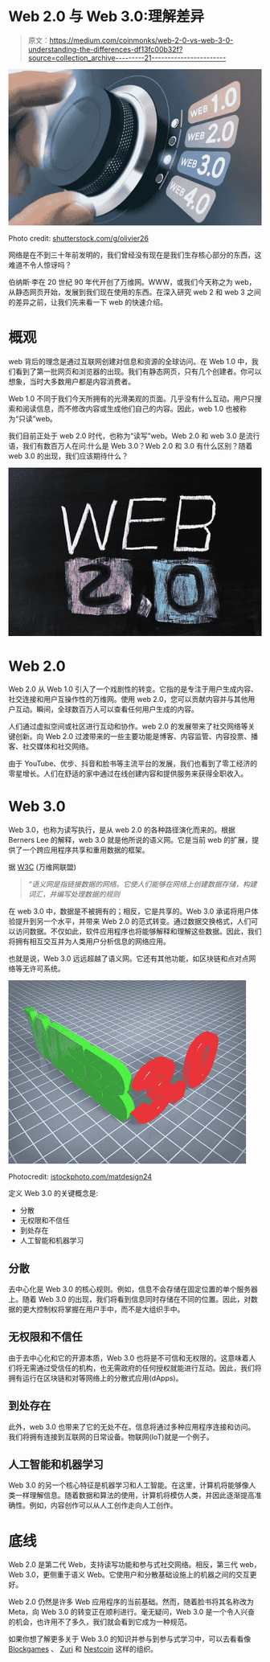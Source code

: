 # Web 2.0 与 Web 3.0:理解差异

> 原文：<https://medium.com/coinmonks/web-2-0-vs-web-3-0-understanding-the-differences-df13fc00b32f?source=collection_archive---------21----------------------->

![](img/475c0ccb7491a8e595f83f8760a82fff.png)

Photo credit: [shutterstock.com/g/olivier26](https://www.shutterstock.com/g/olivier26)

网络是在不到三十年前发明的，我们曾经没有现在是我们生存核心部分的东西，这难道不令人惊讶吗？

伯纳斯·李在 20 世纪 90 年代开创了万维网。WWW，或我们今天称之为 web，从静态网页开始，发展到我们现在使用的东西。在深入研究 web 2 和 web 3 之间的差异之前，让我们先来看一下 web 的快速介绍。

# 概观

web 背后的理念是通过互联网创建对信息和资源的全球访问。在 Web 1.0 中，我们看到了第一批网页和浏览器的出现。我们有静态网页，只有几个创建者。你可以想象，当时大多数用户都是内容消费者。

Web 1.0 不同于我们今天所拥有的光滑美观的页面。几乎没有什么互动。用户只搜索和阅读信息，而不修改内容或生成他们自己的内容。因此，web 1.0 也被称为“只读”web。

我们目前正处于 web 2.0 时代，也称为“读写”web。Web 2.0 和 web 3.0 是流行语，我们有数百万人在问:什么是 Web 3.0？Web 2.0 和 3.0 有什么区别？随着 web 3.0 的出现，我们应该期待什么？

![](img/3a5ec10551213301534a05e7e87f35e1.png)

# **Web 2.0**

Web 2.0 从 Web 1.0 引入了一个戏剧性的转变。它指的是专注于用户生成内容、社交连接和用户互操作性的万维网。使用 web 2.0，您可以贡献内容并与其他用户互动。瞬间，全球数百万人可以查看任何用户生成的内容。

人们通过虚拟空间或社区进行互动和协作。web 2.0 的发展带来了社交网络等关键创新。向 Web 2.0 过渡带来的一些主要功能是博客、内容监管、内容投票、播客、社交媒体和社交网络。

由于 YouTube、优步、抖音和脸书等主流平台的发展，我们也看到了零工经济的零星增长。人们在舒适的家中通过在线创建内容和提供服务来获得全职收入。

# **Web 3.0**

Web 3.0，也称为读写执行，是从 web 2.0 的各种路径演化而来的。根据 Berners Lee 的解释，web 3.0 就是他所说的语义网。它是当前 web 的扩展，提供了一个跨应用程序共享和重用数据的框架。

据 [W3C](https://www.w3.org/standards/semanticweb/) (万维网联盟)

> *“语义网是指链接数据的网络。它使人们能够在网络上创建数据存储，构建词汇，并编写处理数据的规则*

在 web 3.0 中，数据是不被拥有的；相反，它是共享的。Web 3.0 承诺将用户体验提升到另一个水平，并带来 Web 2.0 的范式转变。通过数据交换格式，人们可以访问数据。不仅如此，软件应用程序也将能够解释和理解这些数据。因此，我们将拥有相互交互并为人类用户分析信息的网络应用。

也就是说，Web 3.0 远远超越了语义网。它还有其他功能，如区块链和点对点网络等无许可系统。

![](img/fbcbc2ef3b01dd14f0c9b4fc419b2c65.png)

Photocredit: [istockphoto.com/matdesign24](https://www.istockphoto.com/portfolio/matdesign24?mediatype=photography)

定义 Web 3.0 的关键概念是:

*   分散
*   无权限和不信任
*   到处存在
*   人工智能和机器学习

## 分散

去中心化是 Web 3.0 的核心规则。例如，信息不会存储在固定位置的单个服务器上。随着 Web 3.0 的出现，我们将看到信息同时存储在不同的位置。因此，对数据的更大控制权将掌握在用户手中，而不是大组织手中。

## 无权限和不信任

由于去中心化和它的开源本质，Web 3.0 也将是不可信和无权限的。这意味着人们将无需通过受信任的机构，也无需政府的任何授权就能进行互动。因此，我们将拥有运行在区块链和对等网络上的分散式应用(dApps)。

## 到处存在

此外，web 3.0 也带来了它的无处不在。信息将通过多种应用程序连接和访问。我们将拥有连接到互联网的日常设备。物联网(IoT)就是一个例子。

## 人工智能和机器学习

Web 3.0 的另一个核心特征是机器学习和人工智能。在这里，计算机将能够像人类一样理解信息。随着数据和算法的使用，计算机将模仿人类，并因此逐渐提高准确性。例如，内容创作可以从人工创作走向人工创作。

# 底线

Web 2.0 是第二代 Web，支持读写功能和参与式社交网络。相反，第三代 web，Web 3.0，更侧重于语义 Web。它使用户和分散基础设施上的机器之间的交互更好。

Web 2.0 仍然是许多 Web 应用程序的当前基础。然而，随着脸书将其名称改为 Meta，向 Web 3.0 的转变正在顺利进行。毫无疑问，Web 3.0 是一个令人兴奋的机会，也许用不了多久，我们就会看到它成为一种规范。

如果你想了解更多关于 Web 3.0 的知识并参与到参与式学习中，可以去看看像 [Blockgames](https://blockgames.gg/) 、 [Zuri](https://zuri.team/) 和 [Nestcoin](https://nestcoin.com/) 这样的组织。